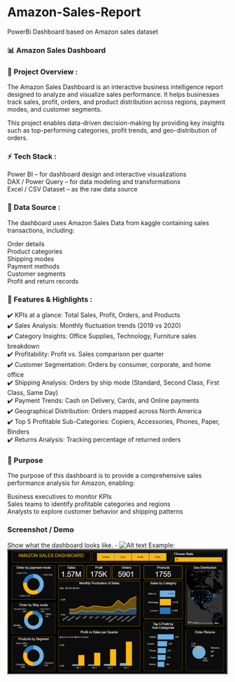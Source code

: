 # Amazon-Sales-Report
PowerBi Dashboard based on Amazon sales dataset

###  📊 Amazon Sales Dashboard

###  🔎 Project Overview :

The Amazon Sales Dashboard is an interactive business intelligence report designed to analyze and visualize sales performance. It helps businesses track sales, profit, orders, and product distribution across regions, payment modes, and customer segments.

This project enables data-driven decision-making by providing key insights such as top-performing categories, profit trends, and geo-distribution of orders.

###  ⚡ Tech Stack :

Power BI – for dashboard design and interactive visualizations <br>
DAX / Power Query – for data modeling and transformations <br>
Excel / CSV Dataset – as the raw data source <br>

###  📂 Data Source :

The dashboard uses Amazon Sales Data from kaggle containing sales transactions, including:

Order details <br>
Product categories <br>
Shipping modes <br>
Payment methods <br>
Customer segments <br>
Profit and return records <br>

###  🚀 Features & Highlights :

✔️ KPIs at a glance: Total Sales, Profit, Orders, and Products <br> 
✔️ Sales Analysis: Monthly fluctuation trends (2019 vs 2020) <br>
✔️ Category Insights: Office Supplies, Technology, Furniture sales breakdown <br>
✔️ Profitability: Profit vs. Sales comparison per quarter <br>
✔️ Customer Segmentation: Orders by consumer, corporate, and home office <br>
✔️ Shipping Analysis: Orders by ship mode (Standard, Second Class, First Class, Same Day) <br>
✔️ Payment Trends: Cash on Delivery, Cards, and Online payments <br>
✔️ Geographical Distribution: Orders mapped across North America <br>
✔️ Top 5 Profitable Sub-Categories: Copiers, Accessories, Phones, Paper, Binders <br>
✔️ Returns Analysis: Tracking percentage of returned orders <br>

###  🎯 Purpose

The purpose of this dashboard is to provide a comprehensive sales performance analysis for Amazon, enabling:

Business executives to monitor KPIs <br>
Sales teams to identify profitable categories and regions <br>
Analysts to explore customer behavior and shipping patterns <br>

###  Screenshot / Demo

Show what the dashboard looks like. - ![Alt text](https://github.com/username/repo/assets/image.png)
Example: ![Dashboard Preview](https://github.com/Adhithya23/Amazon-Sales-Report/blob/main/Snapshot%20of%20Dashboard.png)
